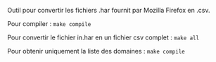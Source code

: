 Outil pour convertir les fichiers .har fournit par Mozilla Firefox en .csv.

Pour compiler :
`make compile`

Pour convertir le fichier in.har en un fichier csv complet :
`make all`

Pour obtenir uniquement la liste des domaines :
`make compile`
